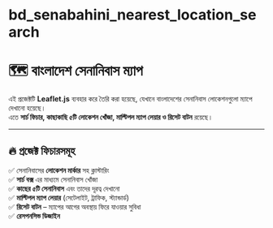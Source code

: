 # bd_senabahini_nearest_location_search
# 🗺️ বাংলাদেশ সেনানিবাস ম্যাপ

এই প্রজেক্টটি **Leaflet.js** ব্যবহার করে তৈরি করা হয়েছে, যেখানে বাংলাদেশের সেনানিবাস লোকেশনগুলো ম্যাপে দেখানো হয়েছে।  
এতে **সার্চ ফিচার, কাছাকাছি ৫টি লোকেশন খোঁজা, মাল্টিপল ম্যাপ লেয়ার ও রিসেট বাটন** রয়েছে।  

---

## 🔥 **প্রজেক্ট ফিচারসমূহ**  
✅ সেনানিবাসের **লোকেশন মার্কার** সহ ক্লাস্টারিং  
✅ **সার্চ বক্স** এর মাধ্যমে সেনানিবাস খোঁজা  
✅ **কাছের ৫টি সেনানিবাস** এবং তাদের দূরত্ব দেখানো  
✅ **মাল্টিপল ম্যাপ লেয়ার** (সেটেলাইট, ট্রাফিক, স্ট্যান্ডার্ড)  
✅ **রিসেট বাটন** – ম্যাপের আগের অবস্থায় ফিরে যাওয়ার সুবিধা  
✅ **রেসপনসিভ ডিজাইন** 
